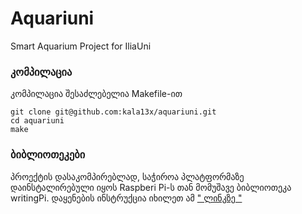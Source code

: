 # Aquariuni
Smart Aquarium Project for IliaUni

### კომპილაცია
კომპილაცია შესაძლებელია Makefile-ით

```
git clone git@github.com:kala13x/aquariuni.git
cd aquariuni
make
```

### ბიბლიოთეკები
პროექტის დასაკომპირებლად, საჭიროა პლატფორმაზე დაინსტალირებული იყოს Raspberi Pi-ს თან მომუშავე ბიბლიოთეკა writingPi.
დაყენების ინსტრუქცია იხილეთ ამ [" ლინკზე "](http://wiringpi.com/download-and-install/)
